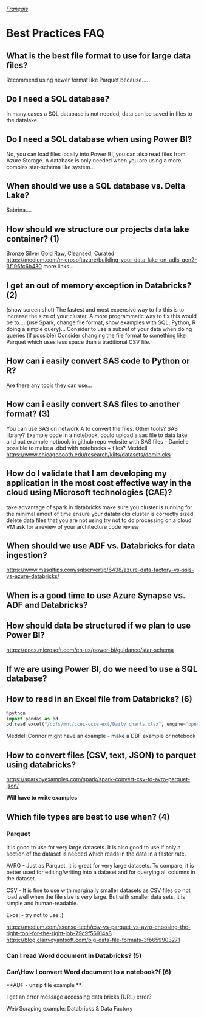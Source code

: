 _[Français](../../fr/BestPracticesFAQ)_

# Best Practices FAQ

## What is the best file format to use for large data files?
Recommend using newer format like Parquet because....

## Do I need a SQL database?
In many cases a SQL database is not needed, data can be saved in files to the datalake.

## Do I need a SQL database when using Power BI?
No, you can load files locally into Power BI, you can also read files from Azure Storage. A database is only needed when you are using a more complex star-schema like system...

## When should we use a SQL database vs. Delta Lake?
Sabrina....

## How should we structure our projects data lake container? (1)
Bronze Silver Gold
Raw, Cleansed, Curated
https://medium.com/microsoftazure/building-your-data-lake-on-adls-gen2-3f196fc6b430
more links...

##  I get an out of memory exception in Databricks? (2)
(show screen shot)
The fastest and most expensive way to fix this is to increase the size of your cluster.
A more programmatic way to fix this would be to.... (use Spark, change file format, show examples with SQL, Python, R doing a simple query)...
Consider to use a subset of your data when doing queries (if possible)
Consider changing the file format to something like Parquet which uses less space than a traditional CSV file.

## How can i easily convert SAS code to Python or R?
Are there any tools they can use...

## How can i easily convert SAS files to another format? (3)
You can use SAS on network A to convert the files. Other tools? SAS library? Example code in a notebook, could upload a sas file to data lake and put example notbook in github repo
website with SAS files - Danielle
possible to make a .dbd with notebooks + files? Meddell
https://www.chicagobooth.edu/research/kilts/datasets/dominicks

## How do I validate that I am developing my application in the most cost effective way in the cloud using Microsoft technologies (CAE)?

take advantage of spark in databricks
make sure you cluster is running for the minimal amout of time
ensure your databricks cluster is correctly sized
delete data files that you are not using
try not to do processing on a cloud VM
ask for a review of your architecture
code review

## When should we use ADF vs. Databricks for data ingestion?
https://www.mssqltips.com/sqlservertip/6438/azure-data-factory-vs-ssis-vs-azure-databricks/

## When is a good time to use Azure Synapse vs. ADF and Databricks?

## How should data be structured if we plan to use Power BI?
https://docs.microsoft.com/en-us/power-bi/guidance/star-schema

## If we are using Power BI, do we need to use a SQL database?

##  How to read in an Excel file from Databricks? (6)
```python
%python
import pandas as pd
pd.read_excel("/dbfs/mnt/ccei-ccie-ext/Daily charts.xlsx", engine='openyxl')
```
Meddell Connor might have an example - make a DBF example or notebook

## How to convert files (CSV, text, JSON) to parquet using databricks?
https://sparkbyexamples.com/spark/spark-convert-csv-to-avro-parquet-json/

**Will have to write examples**

##  Which file types are best to use when? (4)
### Parquet  
It is good to use for very large datasets. It is also good to use if only a section of the dataset is needed which reads in the data in a faster rate.

AVRO -  Just as Parquet, it is great for very large datasets. To compare, it is better used for editing/writing into a dataset and for querying all columns in the dataset.

CSV - It is fine to use with marginally smaller datasets as CSV files do not load well when the file size is very large. But with smaller data sets, it is simple and human-readable.

Excel - try not to use :)

https://medium.com/ssense-tech/csv-vs-parquet-vs-avro-choosing-the-right-tool-for-the-right-job-79c9f56914a8
https://blog.clairvoyantsoft.com/big-data-file-formats-3fb659903271

###  Can I read Word document in Databricks? (5)


###  Can\How I convert Word document to a notebook?f (6)

**ADF - unzip file example **

I get an error message accessing data bricks (URL) error?

Web Scraping example: Databricks & Data Factory